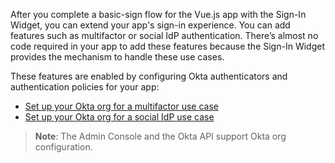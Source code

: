 After you complete a basic-sign flow for the Vue.js app with the Sign-In Widget, you can extend your app's sign-in experience. You can add features such as multifactor or social IdP authentication. There’s almost no code required in your app to add these features because the Sign-In Widget provides the mechanism to handle these use cases.

These features are enabled by configuring Okta authenticators and authentication policies for your app:

* [Set up your Okta org for a multifactor use case](/docs/guides/set-up-org/#set-up-your-okta-org-for-a-multifactor-use-case)
* [Set up your Okta org for a social IdP use case](/docs/guides/oie-embedded-common-org-setup/nodejs/main/#set-up-your-okta-org-for-a-social-idp-use-case)

> **Note**: The Admin Console and the Okta API support Okta org configuration.
